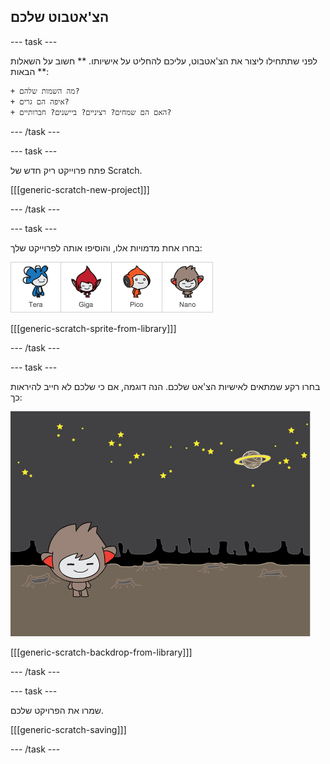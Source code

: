 ## הצ'אטבוט שלכם

\--- task \---

לפני שתתחילו ליצור את הצ'אטבוט, עליכם להחליט על אישיותו. ** חשוב על השאלות הבאות **:

    + מה השמות שלהם?
    + איפה הם גרים?
    + האם הם שמחים? רציניים? ביישנים? חברותיים?
    

\--- /task \---

\--- task \---

פתח פרוייקט ריק חדש של Scratch.

[[[generic-scratch-new-project]]]

\--- /task \---

\--- task \---

בחרו אחת מדמויות אלו, והוסיפו אותה לפרוייקט שלך:

![בחרו דמות](images/chatbot-characters.png)

[[[generic-scratch-sprite-from-library]]]

\--- /task \---

\--- task \---

בחרו רקע שמתאים לאישיות הצ'אט שלכם. הנה דוגמה, אם כי שלכם לא חייב להיראות כך:

![בחרו רקע](images/chatbot-backdrop.png)

[[[generic-scratch-backdrop-from-library]]]

\--- /task \---

\--- task \---

שמרו את הפרויקט שלכם.

[[[generic-scratch-saving]]]

\--- /task \---